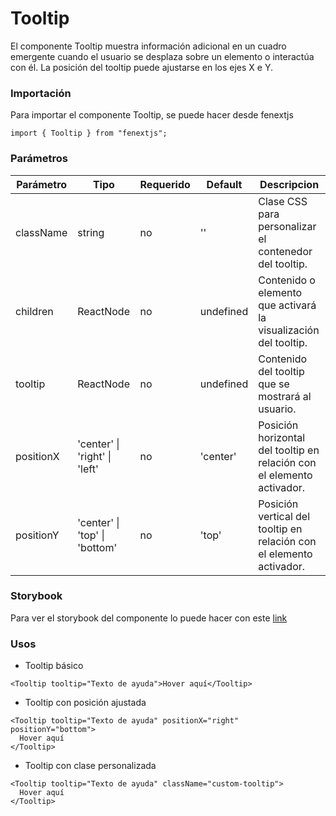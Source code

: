 # Tooltip

El componente Tooltip muestra información adicional en un cuadro emergente cuando el usuario se desplaza sobre un elemento o interactúa con él. La posición del tooltip puede ajustarse en los ejes X e Y.

### Importación

Para importar el componente Tooltip, se puede hacer desde fenextjs

```tsx copy
import { Tooltip } from "fenextjs";
```

### Parámetros

| Parámetro | Tipo                          | Requerido | Default   | Descripcion                                                            |
| --------- | ----------------------------- | --------- | --------- | ---------------------------------------------------------------------- |
| className | string                        | no        | ''        | Clase CSS para personalizar el contenedor del tooltip.                 |
| children  | ReactNode                     | no        | undefined | Contenido o elemento que activará la visualización del tooltip.        |
| tooltip   | ReactNode                     | no        | undefined | Contenido del tooltip que se mostrará al usuario.                      |
| positionX | 'center' \| 'right' \| 'left' | no        | 'center'  | Posición horizontal del tooltip en relación con el elemento activador. |
| positionY | 'center' \| 'top' \| 'bottom' | no        | 'top'     | Posición vertical del tooltip en relación con el elemento activador.   |

### Storybook

Para ver el storybook del componente lo puede hacer con este [link](https://fenextjs-component-storybook.vercel.app/?path=/story/tooltip-tooltip--index)

### Usos

- Tooltip básico

```tsx copy
<Tooltip tooltip="Texto de ayuda">Hover aquí</Tooltip>
```

- Tooltip con posición ajustada

```tsx copy
<Tooltip tooltip="Texto de ayuda" positionX="right" positionY="bottom">
  Hover aquí
</Tooltip>
```

- Tooltip con clase personalizada

```tsx copy
<Tooltip tooltip="Texto de ayuda" className="custom-tooltip">
  Hover aquí
</Tooltip>
```

